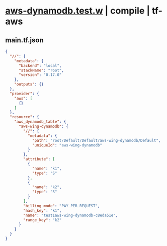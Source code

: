 # [aws-dynamodb.test.w](../../../../../../examples/tests/sdk_tests/dynamodb-table/aws-dynamodb.test.w) | compile | tf-aws

## main.tf.json
```json
{
  "//": {
    "metadata": {
      "backend": "local",
      "stackName": "root",
      "version": "0.17.0"
    },
    "outputs": {}
  },
  "provider": {
    "aws": [
      {}
    ]
  },
  "resource": {
    "aws_dynamodb_table": {
      "aws-wing-dynamodb": {
        "//": {
          "metadata": {
            "path": "root/Default/Default/aws-wing-dynamodb/Default",
            "uniqueId": "aws-wing-dynamodb"
          }
        },
        "attribute": [
          {
            "name": "k1",
            "type": "S"
          },
          {
            "name": "k2",
            "type": "S"
          }
        ],
        "billing_mode": "PAY_PER_REQUEST",
        "hash_key": "k1",
        "name": "test1aws-wing-dynamodb-c8eda51e",
        "range_key": "k2"
      }
    }
  }
}
```

